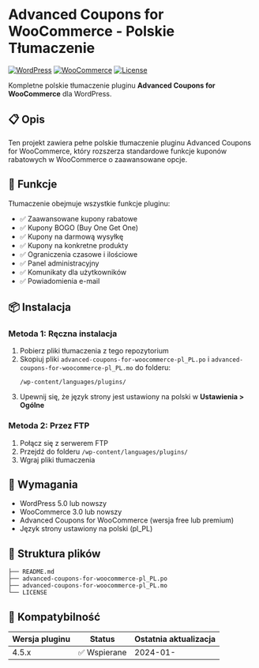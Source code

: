 # Advanced Coupons for WooCommerce - Polskie Tłumaczenie

[![WordPress](https://img.shields.io/badge/WordPress-5.0+-blue.svg)](https://wordpress.org)
[![WooCommerce](https://img.shields.io/badge/WooCommerce-3.0+-purple.svg)](https://woocommerce.com)
[![License](https://img.shields.io/badge/License-GPL%20v2-green.svg)](https://www.gnu.org/licenses/gpl-2.0.html)

Kompletne polskie tłumaczenie pluginu **Advanced Coupons for WooCommerce** dla WordPress.

## 📋 Opis

Ten projekt zawiera pełne polskie tłumaczenie pluginu Advanced Coupons for WooCommerce, który rozszerza standardowe funkcje kuponów rabatowych w WooCommerce o zaawansowane opcje.

## 🚀 Funkcje

Tłumaczenie obejmuje wszystkie funkcje pluginu:
- ✅ Zaawansowane kupony rabatowe
- ✅ Kupony BOGO (Buy One Get One)
- ✅ Kupony na darmową wysyłkę
- ✅ Kupony na konkretne produkty
- ✅ Ograniczenia czasowe i ilościowe
- ✅ Panel administracyjny
- ✅ Komunikaty dla użytkowników
- ✅ Powiadomienia e-mail

## 📦 Instalacja

### Metoda 1: Ręczna instalacja

1. Pobierz pliki tłumaczenia z tego repozytorium
2. Skopiuj pliki `advanced-coupons-for-woocommerce-pl_PL.po` i `advanced-coupons-for-woocommerce-pl_PL.mo` do folderu:
   ```
   /wp-content/languages/plugins/
   ```
3. Upewnij się, że język strony jest ustawiony na polski w **Ustawienia > Ogólne**

### Metoda 2: Przez FTP

1. Połącz się z serwerem FTP
2. Przejdź do folderu `/wp-content/languages/plugins/`
3. Wgraj pliki tłumaczenia

## 🔧 Wymagania

- WordPress 5.0 lub nowszy
- WooCommerce 3.0 lub nowszy
- Advanced Coupons for WooCommerce (wersja free lub premium)
- Język strony ustawiony na polski (pl_PL)

## 📁 Struktura plików

```
├── README.md
├── advanced-coupons-for-woocommerce-pl_PL.po
├── advanced-coupons-for-woocommerce-pl_PL.mo
└── LICENSE
```

## 🔄 Kompatybilność

| Wersja pluginu | Status | Ostatnia aktualizacja |
|---------------|--------|---------------------|
| 4.5.x         | ✅ Wspierane | 2024-01-
